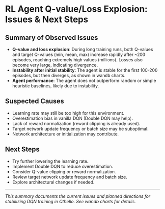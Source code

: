# RL Agent Q-value/Loss Explosion: Issues & Next Steps

## Summary of Observed Issues
- **Q-value and loss explosion**: During long training runs, both Q-values and target Q-values (min, mean, max) increase rapidly after ~200 episodes, reaching extremely high values (millions). Losses also become very large, indicating divergence.
- **Instability after initial stability**: The agent is stable for the first 100-200 episodes, but then diverges, as shown in wandb charts.
- **Agent performance**: The agent does not outperform random or simple heuristic baselines, likely due to instability.

## Suspected Causes
- Learning rate may still be too high for this environment.
- Overestimation bias in vanilla DQN (Double DQN may help).
- Lack of reward normalization (reward clipping is already used).
- Target network update frequency or batch size may be suboptimal.
- Network architecture or initialization may contribute.

## Next Steps
- Try further lowering the learning rate.
- Implement Double DQN to reduce overestimation.
- Consider Q-value clipping or reward normalization.
- Review target network update frequency and batch size.
- Explore architectural changes if needed.

---

*This summary documents the current issues and planned directions for stabilizing DQN training in Othello. See wandb charts for details.*
